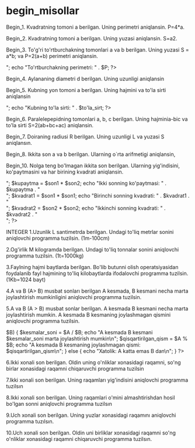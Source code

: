 # begin_misollar
Begin_1. Kvadratning tomoni a berilgan. Uning perimetri aniqlansin. P=4*a.
<?php
$toMoni = 5; 
$perimetri = 4 * $toMoni; 
echo perimetri: . $perimetri;
?>

Begin_2. Kvadratning tomoni a berilgan. Uning yuzasi aniqlansin. S=a2.
<?php
$A = 5; 
$yuzi = $A * $A;
echo yuzi: . $yuzi;
?>

Begin_3. To'g'ri to'rtburchakning tomonlari a va b berilgan. Uning yuzasi S = a*b; va P=2(a+b) perimetri aniqlansin.
<?php
$a = 5; // to'rtburchakning bir tomoni a deb ataymiz
$b = 8; // to'rtburchakning ikki tomoni b deb ataymiz
$S = $a * $b; // to'rtburchakning yuzasini hisoblaymiz
$P = 2 * ($a + $b); // to'rtburchakning perimetri hisoblaymiz
echo "To'rtburchakning yuzasi: " . $S . "<br>";
echo "To'rtburchakning perimetri: " . $P;
?>

Begin_4. Aylananing diametri d berilgan. Uning uzunligi aniqlansin
<?php
function aylanaUzunligi($d) {
  $r = $d / 2;
  $uzunlik = 2 * 3.14 * $r;
  return $uzunlik;

}
$d = 10; // Aylananing diametri
$uzunlik = aylanaUzunligi($d);
echo "Aylananing uzunligi: " . $uzunlik;
?>

Begin_5. Kubning yon tomoni a berilgan. Uning hajmini va to'la sirti  aniqlansin
<?php
$yon_tomon = 5; // Kubning yon tomoni (a)
$hajmi = $yon_tomon ** 3; // Kubning hajmi (a^3)
$to'la_sirt = 6 * ($yon_tomon ** 2); // Kubning to'la sirti  (6 * a^2)
echo "Kubning hajmi: " . $hajmi . "<br>";
echo "Kubning to'la sirti: " . $to'la_sirt;
?>

Begin_6. Paralelepepidning tomonlari a, b, c berilgan. Uning hajminia-bic va to'la sirti S=2(ab+bc+ac) aniqlansin.
<?php
function calculateVolumeAndSurfaceArea($a, $b, $c) {
    $volume = $a * $b * $c;
    $surfaceArea = 2 * ($a * $b + $b * $c + $a * $c); 
    return array($volume, $surfaceArea);
}
$a = 3;
$b = 4;
$c = 5;
list($volume, $surfaceArea) = calculateVolumeAndSurfaceArea($a, $b, $c);
echo "Hajm: $volume\n";
echo "To'la sirt: $surfaceArea\n";
?>


Begin_7. Doiraning radiusi R berilgan. Uning uzunligi L va yuzasi S aniqlansın.
<?php
$R = 5;
$L = 2 * M_PI * $R;
$S = M_PI * $R * $R;
echo "Doiraning radiusi: $R \n";
echo "Doiraning uzunligi: $L \n";
echo "Doiraning yuzasi: $S \n";
?>

Begin_8. Ikkita son a va b berilgan. Ularning o`rta arifmetigi aniqlansin,
<?php
$a = 10;
$b = 5;
$orta_arifmetik = ($a + $b) / 2;
echo "Ikkita sonning o'rta arifmetigi: " . $orta_arifmetik;
?>

Begin_10. Nolga teng bo'lmagan ikkita son berilgan. Ularning yig'indisini, ko'paytmasini va har birining kvadrati aniqlansin.
<?php
$son1 = 5;
$son2 = 7;
$yigindi = $son1 + $son2;
echo "Ikki sonning yig'indisi: " . $yigindi . "<br>";
$kupaytma = $son1 * $son2;
echo "Ikki sonning ko'paytmasi: " . $kupaytma . "<br>";
$kvadrat1 = $son1 * $son1;
echo "Birinchi sonning kvadrati: " . $kvadrat1 . "<br>";
$kvadrat2 = $son2 * $son2;
echo "Ikkinchi sonning kvadrati: " . $kvadrat2 . "<br>";
?>
INTEGER
1.Uzunlik L santimetrda berilgan. Undagi to'liq metrlar sonini aniqlovchi programma tuzilsin. (1m-100cm)
<?php
$uzunlik_cm = 150;
$metr = $uzunlik_cm / 100;
echo "Berilgan uzunlik " . $uzunlik_cm . " santimetrda.\n";
echo "Total " . $metr . " metr mavjud.\n";
?>

2.Og'irlik M kilogramda berilgan. Undagi to'liq tonnalar sonini aniqlovchi programma tuzilsin. (1t=1000kg)
<?php
$ogirlikM = // Og'irlik M (kg)ni kiriting;
$tonna = $ogirlikM / 1000;
echo "Og'irlik $ogirlikM kg = $tonna tonnalar";
?>

3.Faylning hajmi baytlarda berilgan. Bo'lib butunni olish operatsiyasidan foydalanib fayl hajmining to'liq kilobaytlarda ifodalovchi programma tuzilsin. (1Kb=1024 bayt)
<?php
$file_size_in_bytes = 3072; 
$file_size_in_kb = $file_size_in_bytes / 1024;
$file_size_in_kb_rounded = round($file_size_in_kb);
echo "Fayl hajmi: $file_size_in_kb_rounded Kb";
?>

4.A va B (A> B) musbat sonları berilgan A kesmada, B kesmani necha marta joylashtirish mumkinligini aniqlovchi programma tuzilsin.
<?php
function joylashtirishMarta($a, $b) {

    if ($a <= 0  $b <= 0  $a <= $b) {
        return 0;
    }
    $marta = floor($a / $b);
    return $marta;
}
$a = 20;
$b = 5;
echo "A: $a, B: $b\n";
echo "Joylashuvlar soni: " . joylashtirishMarta($a, $b);
?>

5.A va B (A > B) musbat sonlar berilgan. A kesmada B kesmani necha marta joylashtirish mumkin. A kesmada B kesmaning joylashmagan qismini aniqlovchi programma tuzilsin.
<?php
$A = 10;
$B = 5;
if ($A > $B) {
    $kesmalar_soni = $A / $B;
    echo "A kesmada B kesmani $kesmalar_soni marta joylashtirish mumkin\n";
    $qisqartirilgan_qism = $A % $B;
    echo "A kesmada B kesmaning joylashmagan qismi: $qisqartirilgan_qism\n";
} else {
    echo "Xatolik: A katta emas B dan\n";
}
?>

6.Ikki xonali son berilgan. Oldin uning o'nliklar xonasidagi raqamni, so'ng birlar xonasidagi raqamni chiqaruvchi programma tuzilsin
<?php

$s = "23";
$onliklarXonasi = (int)($s / 10);
$birlarXonasi = (int)($s % 10);
echo "Ushbu sonning o'nliklar xonasidagi raqami: $onliklarXonasi\n";
echo "Ushbu sonning birlar xonasidagi raqami: $birlarXonasi\n";
?>

7.Ikki xonali son berilgan. Uning raqamları yig'indisini aniqlovchi programma tuzilsın
<?php
$son = 25;
$birinchi_raqam = (int)($son / 10);
$ikkinchi_raqam = $son % 10;
$yigindisi = $birinchi_raqam + $ikkinchi_raqam;
echo "Ikki xonali sonning raqamlari yig'indisi: " . $yigindisi;
?>

8.Ikki xonali son berilgan. Uning raqamlari o'mini almashtirishdan hosil bo'lgan sonni aniqlovchi programma tuzilsın
<?php
$son = 54;
$o_m = $son % 10 * 10 + (int)($son / 10);
echo "Berilgan son: " . $son . "\n";
echo "O'mini almashtirilgan son: " . $o_m;
?>

9.Uch xonali son berilgan. Uning yuzlar xonasidagi raqamını aniqlovchi programma tuzılsın.
<?php
function yuzlar_xonasi($son) {
    $yuzlar = floor(($son % 1000) / 100);
    echo "Ushbu sonning yuzlar xonasidagi raqami: " . $yuzlar;

}
$son = 265;
yuzlar_xonasi($son);
?>

10.Uch xonali son berilgan. Oldin uni birliklar xonasidagi raqamni so'ng o'nliklar xonasidagi raqamni chiqaruvchi programma tuzilsın.
<?php
$son = 346; // Uch xonali son
$uchliklar = $son % 10; 
$onliklar = (($son - $uchliklar) % 100) / 10;
echo "Uch xonali son: " . $son . "\n";
echo "Uchliklar xonasidagi raqam: " . $uchliklar . "\n";
echo "Onliklar xonasidagi raqam: " . $onliklar . "\n";
?>
